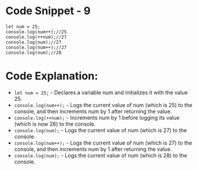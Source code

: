 # Code Snippet - 9

```
let num = 25;
console.log(num++);//25
console.log(++num);//27
console.log(num);//27
console.log(num++);//27
console.log(num);//28
```

# Code Explanation:

- `let num = 25;` - Declares a variable num and initializes it with the value 25.
- `console.log(num++);` - Logs the current value of num (which is 25) to the console, and then increments num by 1 after returning the value.
- `console.log(++num);` - Increments num by 1 before logging its value (which is now 26) to the console.
- `console.log(num);` - Logs the current value of num (which is 27) to the console.
- `console.log(num++);` - Logs the current value of num (which is 27) to the console, and then increments num by 1 after returning the value.
- `console.log(num);` - Logs the current value of num (which is 28) to the console.
